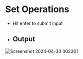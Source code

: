 # Set Operations
- Hit enter to submit input
- ## Output
![Screenshot 2024-04-30 002201](https://github.com/kastilyojl/Set-Operations/assets/168294227/96c282eb-233f-40ad-baa1-d09b8ab7ed72)

